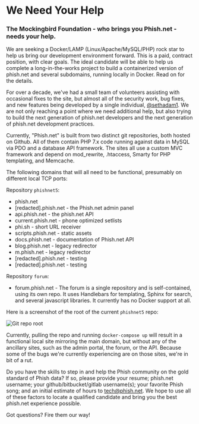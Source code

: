 # We Need Your Help

### The Mockingbird Foundation - who brings you Phish.net - needs your help.

We are seeking a Docker/LAMP (Linux/Apache/MySQL/PHP) rock star to help us bring our development environment forward. This is a paid, contract position, with clear goals. The ideal candidate will be able to help us complete a long-in-the-works project to build a containerized version of phish.net and several subdomains, running locally in Docker. Read on for the details. 

For over a decade, we've had a small team of volunteers assisting with occasional fixes to the site, but almost all of the security work, bug fixes, and new features being developed by a single individual, [@sethadam1](https://twitter.com/sethadam1). We are not only reaching a point where we need additional help, but also trying to build the next generation of phish.net developers and the next generation of phish.net development practices.  

Currently, "Phish.net" is built from two distinct git repositories, both hosted on Github. All of them contain PHP 7.x code running against data in MySQL via PDO and a database API framework. The sites all use a custom MVC framework and depend on mod_rewrite, .htaccess, Smarty for PHP templating, and Memcache. 

The following domains that will all need to be functional, presumably on different local TCP ports: 

Repository `phishnet5`: 
* phish.net
* [redacted].phish.net - the Phish.net admin panel
* api.phish.net - the phish.net API
* current.phish.net - phone optimized setlists
* phi.sh - short URL receiver  
* scripts.phish.net - static assets 
* docs.phish.net - documentation of Phish.net API 
* blog.phish.net - legacy redirector
* m.phish.net - legacy redirector
* [redacted].phish.net - testing
* [redacted].phish.net - testing 

Repository `forum`:
* forum.phish.net - The forum is a single repository and is self-contained, using its own repo. It uses Handlebars for templating, Sphinx for search, and several javascript libraries. It currently has no Docker support at all.  

Here is a screenshot of the root of the current `phishnet5` repo: 

![Git repo root](https://i.imgur.com/exDKQaa.jpg)

Currently, pulling the repo and running `docker-compose up` will result in a functional local site mirroring the main domain, but without any of the ancillary sites, such as the admin portal, the forum, or the API. Because some of the bugs we're currently experiencing are on those sites, we're in bit of a rut. 

Do you have the skills to step in and help the Phish community on the gold standard of Phish data? If so, please provide your resume; phish.net username; your github/bitbucket/gitlab username(s); your favorite Phish song; and an initial estimate of hours to tech@phish.net. We hope to use all of these factors to locate a qualified candidate and bring you the best phish.net experience possible. 

Got questions? Fire them our way! 
